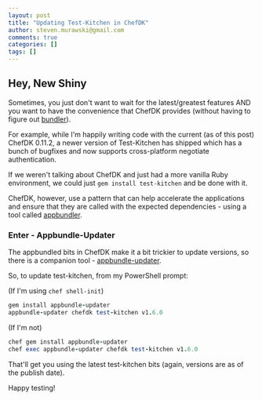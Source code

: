 ```yaml
---
layout: post
title: "Updating Test-Kitchen in ChefDK"
author: steven.murawski@gmail.com
comments: true
categories: []
tags: []
---
```


## Hey, New Shiny

Sometimes, you just don't want to wait for the latest/greatest features AND you want to have the convenience that ChefDK provides (without having to figure out [bundler]()).

For example, while I'm happily writing code with the current (as of this post) ChefDK 0.11.2, a newer version of Test-Kitchen has shipped which has a bunch of bugfixes and now supports cross-platform negotiate authentication.

If we weren't talking about ChefDK and just had a more vanilla Ruby environment, we could just `gem install test-kitchen` and be done with it.

ChefDK, however, use a pattern that can help accelerate the applications and ensure that they are called with the expected dependencies - using a tool called [appbundler](https://github.com/chef/appbundler).

### Enter - Appbundle-Updater

The appbundled bits in ChefDK make it a bit trickier to update versions, so there is a companion tool - [appbundle-updater](https://github.com/chef/appbundle-updater).

So, to update test-kitchen, from my PowerShell prompt:

(If I'm using `chef shell-init`)

```ruby
gem install appbundle-updater
appbundle-updater chefdk test-kitchen v1.6.0
```

(If I'm not)

```ruby
chef gem install appbundle-updater
chef exec appbundle-updater chefdk test-kitchen v1.6.0
```

That'll get you using the latest test-kitchen bits (again, versions are as of the publish date).

Happy testing!